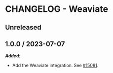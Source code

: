# CHANGELOG - Weaviate

## Unreleased

## 1.0.0 / 2023-07-07

***Added***:

* Add the Weaviate integration. See [#15081](https://github.com/DataDog/integrations-core/pull/15081).
